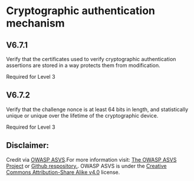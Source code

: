 #  Cryptographic authentication mechanism
## V6.7.1

Verify that the certificates used to verify cryptographic authentication assertions are stored in a way protects them from modification.

Required for Level 3

## V6.7.2

Verify that the challenge nonce is at least 64 bits in length, and statistically unique or unique over the lifetime of the cryptographic device.

Required for Level 3

## Disclaimer:

Credit via [OWASP ASVS](https://owasp.org/www-project-application-security-verification-standard/).For more information visit: [The OWASP ASVS Project](https://owasp.org/www-project-application-security-verification-standard/) or [Github respository.](https://github.com/OWASP/ASVS). OWASP ASVS is under the [Creative Commons Attribution-Share Alike v4.0](https://github.com/OWASP/ASVS/blob/v5.0.0/LICENSE.md) license.

